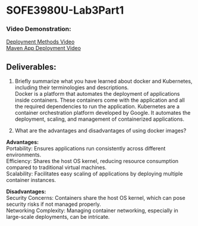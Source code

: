 ﻿# SOFE3980U-Lab3Part1

### Video Demonstration:
[Deployment Methods Video](https://youtu.be/WtUPrpcbWfQ) <br />
[Maven App Deployment Video](https://youtu.be/ubYN4CEpd68) <br />

## Deliverables:
1. Briefly summarize what you have learned about docker and Kubernetes, including their terminologies and descriptions. <br />
Docker is a platform that automates the deployment of applications inside containers. These containers come with the application and all the required dependencies to run the application.
Kubernetes are a container orchestration platform developed by Google. It automates the deployment, scaling, and management of containerized applications.


2. What are the advantages and disadvantages of using docker images? <br />

**Advantages:** <br />
Portability: Ensures applications run consistently across different environments. <br />
Efficiency: Shares the host OS kernel, reducing resource consumption compared to traditional virtual machines. <br />
Scalability: Facilitates easy scaling of applications by deploying multiple container instances. <br />

**Disadvantages:** <br />
Security Concerns: Containers share the host OS kernel, which can pose security risks if not managed properly. <br />
Networking Complexity: Managing container networking, especially in large-scale deployments, can be intricate. <br />
